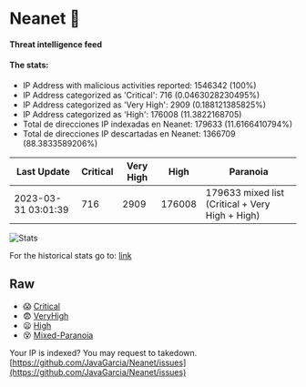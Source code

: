 # Neanet :hocho:
#### Threat intelligence feed
#### The stats:

- IP Address with malicious activities reported: 1546342 (100%)
- IP Address categorized as 'Critical':  716 (0.0463028230495%)
- IP Address categorized as 'Very High':  2909 (0.188121385825%)
- IP Address categorized as 'High':  176008 (11.3822168705)
- Total de direcciones IP indexadas en Neanet:  179633 (11.6166410794%)
- Total de direcciones IP descartadas en Neanet:  1366709 (88.3833589206%)

| Last Update | Critical | Very High | High | Paranoia |
| --- | --- | --- | --- | --- |
| 2023-03-31 03:01:39 | 716 | 2909 | 176008 | 179633 mixed list (Critical + Very High + High)|

![Stats](https://docs.google.com/spreadsheets/d/e/2PACX-1vSnaNMIXVabIpDJjufMlzH7poXnshF3mgd8Is1g9ytUEzVsP5my4Trn8f-xkoLLQ38xpL3HtmUexLo6/pubchart?oid=501124687&format=image)

For the historical stats go to: [link](/stats.csv)
## Raw
- :scream: [Critical](https://raw.githubusercontent.com/JavaGarcia/Neanet/master/blacklists/neanet_critical.txt)
- :fearful: [VeryHigh](https://raw.githubusercontent.com/JavaGarcia/Neanet/master/blacklists/neanet_veryHigh.txtt)
- :frowning: [High](https://raw.githubusercontent.com/JavaGarcia/Neanet/master/blacklists/neanet_high.txt)
- :dizzy_face: [Mixed-Paranoia](https://raw.githubusercontent.com/JavaGarcia/Neanet/master/blacklists/neanet_all.txt)


Your IP is indexed? You may request to takedown. [https://github.com/JavaGarcia/Neanet/issues](https://github.com/JavaGarcia/Neanet/issues)







































































































































































































































































































































































































































































































































































































































































































































































































































































































































































































































































































































































































































































































































































































































































































































































































































































































































































































































































































































































































































































































































































































































































































































































































































































































































































































































































































































































































































































































































































































































































































































































































































































































































































































































































































































































































































































































































































































































































































































































































































































































































































































































































































































































































































































































































































































































































































































































































































































































































































































































































































































































































































































































































































































































































































































































































































































































































































































































































































































































































































































































































































































































































































































































































































































































































































































































































































































































































































































































































































































































































































































































































































































































































































































































































































































































































































































































































































































































































































































































































































































































































































































































































































































































































































































































































































































































































































































































































































































































































































































































































































































































































































































































































































































































































































































































































































































































































































































































































































































































































































































































































































































































































































































































































































































